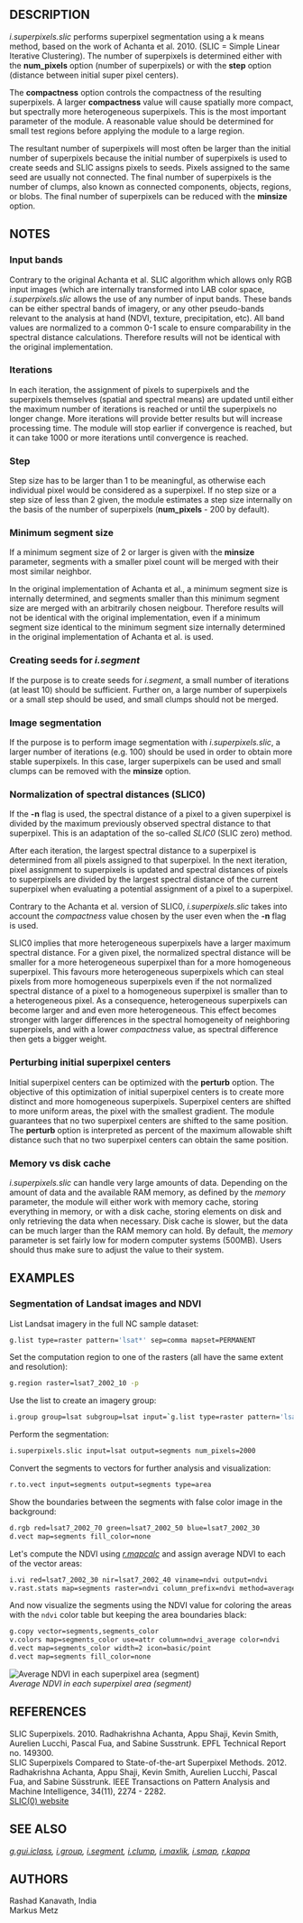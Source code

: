 ## DESCRIPTION

*i.superpixels.slic* performs superpixel segmentation using a k means
method, based on the work of Achanta et al. 2010. (SLIC = Simple Linear
Iterative Clustering). The number of superpixels is determined either
with the **num\_pixels** option (number of superpixels) or with the
**step** option (distance between initial super pixel centers).

The **compactness** option controls the compactness of the resulting
superpixels. A larger **compactness** value will cause spatially more
compact, but spectrally more heterogeneous superpixels. This is the most
important parameter of the module. A reasonable value should be
determined for small test regions before applying the module to a large
region.

The resultant number of superpixels will most often be larger than the
initial number of superpixels because the initial number of superpixels
is used to create seeds and SLIC assigns pixels to seeds. Pixels
assigned to the same seed are usually not connected. The final number of
superpixels is the number of clumps, also known as connected components,
objects, regions, or blobs. The final number of superpixels can be
reduced with the **minsize** option.

## NOTES

### Input bands

Contrary to the original Achanta et al. SLIC algorithm which allows only
RGB input images (which are internally transformed into LAB color space,
*i.superpixels.slic* allows the use of any number of input bands. These
bands can be either spectral bands of imagery, or any other pseudo-bands
relevant to the analysis at hand (NDVI, texture, precipitation, etc).
All band values are normalized to a common 0-1 scale to ensure
comparability in the spectral distance calculations. Therefore results
will not be identical with the original implementation.

### Iterations

In each iteration, the assignment of pixels to superpixels and the
superpixels themselves (spatial and spectral means) are updated until
either the maximum number of iterations is reached or until the
superpixels no longer change. More iterations will provide better
results but will increase processing time. The module will stop earlier
if convergence is reached, but it can take 1000 or more iterations until
convergence is reached.

### Step

Step size has to be larger than 1 to be meaningful, as otherwise each
individual pixel would be considered as a superpixel. If no step size or
a step size of less than 2 given, the module estimates a step size
internally on the basis of the number of superpixels (**num\_pixels** -
200 by default).

### Minimum segment size

If a minimum segment size of 2 or larger is given with the **minsize**
parameter, segments with a smaller pixel count will be merged with their
most similar neighbor.

In the original implementation of Achanta et al., a minimum segment size
is internally determined, and segments smaller than this minimum segment
size are merged with an arbitrarily chosen neigbour. Therefore results
will not be identical with the original implementation, even if a
minimum segment size identical to the minimum segment size internally
determined in the original implementation of Achanta et al. is used.

### Creating seeds for *i.segment*

If the purpose is to create seeds for *i.segment*, a small number of
iterations (at least 10) should be sufficient. Further on, a large
number of superpixels or a small step should be used, and small clumps
should not be merged.

### Image segmentation

If the purpose is to perform image segmentation with
*i.superpixels.slic*, a larger number of iterations (e.g. 100) should be
used in order to obtain more stable superpixels. In this case, larger
superpixels can be used and small clumps can be removed with the
**minsize** option.

### Normalization of spectral distances (SLIC0)

If the **-n** flag is used, the spectral distance of a pixel to a given
superpixel is divided by the maximum previously observed spectral
distance to that superpixel. This is an adaptation of the so-called
*SLIC0* (SLIC zero) method.

After each iteration, the largest spectral distance to a superpixel is
determined from all pixels assigned to that superpixel. In the next
iteration, pixel assignment to superpixels is updated and spectral
distances of pixels to superpixels are divided by the largest spectral
distance of the current superpixel when evaluating a potential
assignment of a pixel to a superpixel.

Contrary to the Achanta et al. version of SLIC0, *i.superpixels.slic*
takes into account the *compactness* value chosen by the user even when
the **-n** flag is used.

SLIC0 implies that more heterogeneous superpixels have a larger maximum
spectral distance. For a given pixel, the normalized spectral distance
will be smaller for a more heterogeneous superpixel than for a more
homogeneous superpixel. This favours more heterogeneous superpixels
which can steal pixels from more homogeneous superpixels even if the not
normalized spectral distance of a pixel to a homogeneous superpixel is
smaller than to a heterogeneous pixel. As a consequence, heterogeneous
superpixels can become larger and and even more heterogeneous. This
effect becomes stronger with larger differences in the spectral
homogeneity of neighboring superpixels, and with a lower *compactness*
value, as spectral difference then gets a bigger weight.

### Perturbing initial superpixel centers

Initial superpixel centers can be optimized with the **perturb** option.
The objective of this optimization of initial superpixel centers is to
create more distinct and more homogeneous superpixels. Superpixel
centers are shifted to more uniform areas, the pixel with the smallest
gradient. The module guarantees that no two superpixel centers are
shifted to the same position. The **perturb** option is interpreted as
percent of the maximum allowable shift distance such that no two
superpixel centers can obtain the same position.

### Memory vs disk cache

*i.superpixels.slic* can handle very large amounts of data. Depending on
the amount of data and the available RAM memory, as defined by the
*memory* parameter, the module will either work with memory cache,
storing everything in memory, or with a disk cache, storing elements on
disk and only retrieving the data when necessary. Disk cache is slower,
but the data can be much larger than the RAM memory can hold. By
default, the *memory* parameter is set fairly low for modern computer
systems (500MB). Users should thus make sure to adjust the value to
their system.

## EXAMPLES

### Segmentation of Landsat images and NDVI

List Landsat imagery in the full NC sample dataset:

```sh
g.list type=raster pattern='lsat*' sep=comma mapset=PERMANENT
```

Set the computation region to one of the rasters (all have the same
extent and resolution):

```sh
g.region raster=lsat7_2002_10 -p
```

Use the list to create an imagery group:

```sh
i.group group=lsat subgroup=lsat input=`g.list type=raster pattern='lsat*' sep=comma mapset=PERMANENT`
```

Perform the segmentation:

```sh
i.superpixels.slic input=lsat output=segments num_pixels=2000
```

Convert the segments to vectors for further analysis and visualization:

```sh
r.to.vect input=segments output=segments type=area
```

Show the boundaries between the segments with false color image in the
background:

```sh
d.rgb red=lsat7_2002_70 green=lsat7_2002_50 blue=lsat7_2002_30
d.vect map=segments fill_color=none
```

Let's compute the NDVI using
*[r.mapcalc](https://grass.osgeo.org/grass-stable/manuals/r.mapcalc.html)*
and assign average NDVI to each of the vector areas:

```sh
i.vi red=lsat7_2002_30 nir=lsat7_2002_40 viname=ndvi output=ndvi
v.rast.stats map=segments raster=ndvi column_prefix=ndvi method=average
```

And now visualize the segments using the NDVI value for coloring the
areas with the `ndvi` color table but keeping the area boundaries black:

```sh
g.copy vector=segments,segments_color
v.colors map=segments_color use=attr column=ndvi_average color=ndvi
d.vect map=segments_color width=2 icon=basic/point
d.vect map=segments fill_color=none
```

![Average NDVI in each superpixel area (segment)](i_superpixels_slic.png)  
*Average NDVI in each superpixel area (segment)*

## REFERENCES

SLIC Superpixels. 2010. Radhakrishna Achanta, Appu Shaji, Kevin Smith,
Aurelien Lucchi, Pascal Fua, and Sabine Susstrunk. EPFL Technical Report
no. 149300.  
SLIC Superpixels Compared to State-of-the-art Superpixel Methods. 2012.
Radhakrishna Achanta, Appu Shaji, Kevin Smith, Aurelien Lucchi, Pascal
Fua, and Sabine Süsstrunk. IEEE Transactions on Pattern Analysis and
Machine Intelligence, 34(11), 2274 - 2282.  
[SLIC(0)
website](https://www.epfl.ch/labs/ivrl/research/slic-superpixels)

## SEE ALSO

*[g.gui.iclass](https://grass.osgeo.org/grass-stable/manuals/g.gui.iclass.html),
[i.group](https://grass.osgeo.org/grass-stable/manuals/i.group.html),
[i.segment](https://grass.osgeo.org/grass-stable/manuals/i.segment.html),
[i.clump](https://grass.osgeo.org/grass-stable/manuals/i.clump.html),
[i.maxlik](https://grass.osgeo.org/grass-stable/manuals/i.maxlik.html),
[i.smap](https://grass.osgeo.org/grass-stable/manuals/i.smap.html),
[r.kappa](https://grass.osgeo.org/grass-stable/manuals/r.kappa.html)*

## AUTHORS

Rashad Kanavath, India  
Markus Metz
